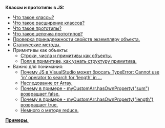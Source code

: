 **Классы и прототипы в JS:**

- [Что такое классы?](https://github.com/JcoderPaul/JS_LS_GREEN_BOOK/blob/master/Js_ls_16_classes_and_prototype/DOC/JavaScriptClasses.md)
- [Что такое расширение классов?](https://github.com/JcoderPaul/JS_LS_GREEN_BOOK/blob/master/Js_ls_16_classes_and_prototype/DOC/AnotherClassesExtendsOnJavaScript.md)
- [Что такое прототипы?](https://github.com/JcoderPaul/JS_LS_GREEN_BOOK/blob/master/Js_ls_16_classes_and_prototype/DOC/JavaScriptPrototype.md)
- [Что такое цепочка прототипов?](https://github.com/JcoderPaul/JS_LS_GREEN_BOOK/blob/master/Js_ls_16_classes_and_prototype/DOC/JavaScriptPrototypeChain.md)
- [Проверка принадлежности свойств экземпляру объекта.](https://github.com/JcoderPaul/JS_LS_GREEN_BOOK/blob/master/Js_ls_16_classes_and_prototype/DOC/CheckingPropertiesObjectInstance.md)
- [Статические методы.](https://github.com/JcoderPaul/JS_LS_GREEN_BOOK/blob/master/Js_ls_16_classes_and_prototype/DOC/StaticMethodsOnJavaScript.md)
- Примитивы как объекты:
    - [Строки, числа и примитивы как объекты.](https://github.com/JcoderPaul/JS_LS_GREEN_BOOK/blob/master/Js_ls_16_classes_and_prototype/DOC/PrimitiveTypesAsObjects/PrimitiveTypesAsObjects.md)
    - [Поля в примитиве, как узнать структуру примитива.](https://github.com/JcoderPaul/JS_LS_GREEN_BOOK/blob/master/Js_ls_16_classes_and_prototype/DOC/PrimitiveTypesAsObjects/PrimitivesElements.md)
- Важно для понимания:
    - [Почему JS в VisualStudio может бросать TypeError: Cannot use 'in' operator to search for 'length' in ...](https://github.com/JcoderPaul/JS_LS_GREEN_BOOK/blob/master/Js_ls_16_classes_and_prototype/DOC/VisualStudioThrowsTypeError.md)
    - [Наследование от Array.](https://github.com/JcoderPaul/JS_LS_GREEN_BOOK/blob/master/Js_ls_16_classes_and_prototype/DOC/ImportantToUnderstand/JavaScriptInheritingFromArray.md)
    - [Почему в примере - myCustomArr.hasOwnProperty("sum") возвращает false.](https://github.com/JcoderPaul/JS_LS_GREEN_BOOK/blob/master/Js_ls_16_classes_and_prototype/DOC/ImportantToUnderstand/OwnPropertyFalse.md)
    - [Почему в примере - myCustomArr.hasOwnProperty("length") возвращает true.](https://github.com/JcoderPaul/JS_LS_GREEN_BOOK/blob/master/Js_ls_16_classes_and_prototype/DOC/ImportantToUnderstand/OwnPropertyTrue.md)
    - [Немного о методе reduce.](https://github.com/JcoderPaul/JS_LS_GREEN_BOOK/blob/master/Js_ls_16_classes_and_prototype/DOC/ImportantToUnderstand/ReduceMethod.md)

[**Примеры.**](https://github.com/JcoderPaul/JS_LS_GREEN_BOOK/tree/master/Js_ls_16_classes_and_prototype/Examples)